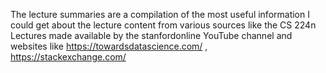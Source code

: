 The lecture summaries are a compilation of the most useful information I could get about the lecture content from various sources like the CS 224n Lectures made available by the stanfordonline YouTube channel and websites like https://towardsdatascience.com/ , https://stackexchange.com/
